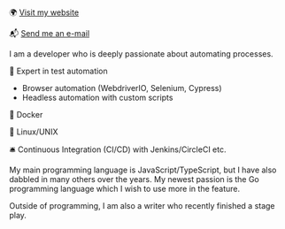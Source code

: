 :earth_africa: [Visit my website](https://rickschubert.net)

:mailbox_with_mail: [Send me an e-mail](rickschubert@gmx.de)

I am a developer who is deeply passionate about automating processes.

:robot: Expert in test automation

- Browser automation (WebdriverIO, Selenium, Cypress)
- Headless automation with custom scripts

:whale: Docker

:penguin:	Linux/UNIX

:bellhop_bell: Continuous Integration (CI/CD) with Jenkins/CircleCI etc.

My main programming language is JavaScript/TypeScript, but I have also dabbled in many others over the years. My newest passion is the Go programming language which I wish to use more in the feature.

Outside of programming, I am also a writer who recently finished a stage play.
